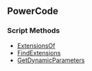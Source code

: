 ## PowerCode


### Script Methods


* [ExtensionsOf](ExtensionsOf.md)
* [FindExtensions](FindExtensions.md)
* [GetDynamicParameters](GetDynamicParameters.md)
